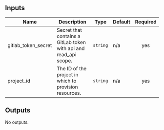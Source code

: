 <!-- BEGINNING OF PRE-COMMIT-TERRAFORM DOCS HOOK -->
## Inputs

| Name | Description | Type | Default | Required |
|------|-------------|------|---------|:--------:|
| gitlab\_token\_secret | Secret that contains a GitLab token with api and read\_api scope. | `string` | n/a | yes |
| project\_id | The ID of the project in which to provision resources. | `string` | n/a | yes |

## Outputs

No outputs.

<!-- END OF PRE-COMMIT-TERRAFORM DOCS HOOK -->